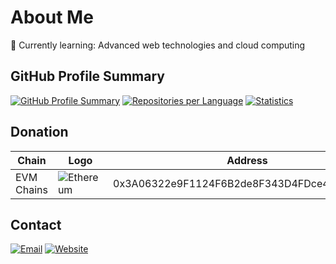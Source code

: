 
# About Me

🌱 Currently learning: Advanced web technologies and cloud computing

## GitHub Profile Summary

[![GitHub Profile Summary](https://github-profile-summary-cards.vercel.app/api/cards/profile-details?username=likhondocs&theme=dark)](https://github-profile-summary-cards.vercel.app/api/cards/profile-details?username=likhondocs&theme=dark)
[![Repositories per Language](https://github-profile-summary-cards.vercel.app/api/cards/repos-per-language?username=likhondocs&theme=dark)](https://github-profile-summary-cards.vercel.app/api/cards/repos-per-language?username=likhondocs&theme=dark)
[![Statistics](https://github-profile-summary-cards.vercel.app/api/cards/stats?username=likhondocs&theme=dark)](https://github-profile-summary-cards.vercel.app/api/cards/stats?username=likhondocs&theme=dark)

## Donation

| **Chain** | **Logo** | **Address** |
| --- | --- | --- |
| EVM Chains |![Ethereum](https://img.shields.io/badge/ethereum-grey?logo=ethereum&logoColor=white) | 0x3A06322e9F1124F6B2de8F343D4FDce4D1009869 |

## Contact

[![Email](https://img.shields.io/badge/Email-likhondocs%40xmail.ru-blue?style=flat-square&logo=gmail&logoColor=white)](mailto:likhondocs@xmail.ru)
[![Website](https://img.shields.io/badge/Website-likhondocs.wiki-green?style=flat-square&logo=wordpress&logoColor=white)](https://likhondocs.wiki)

